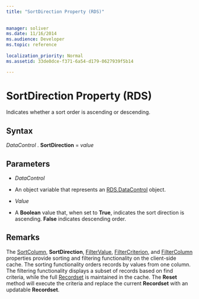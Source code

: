 ```yaml
---
title: "SortDirection Property (RDS)"
 
 
manager: soliver
ms.date: 11/16/2014
ms.audience: Developer
ms.topic: reference
  
localization_priority: Normal
ms.assetid: 33de0dce-f371-6a54-d179-0627939f5b14

---
```


# SortDirection Property (RDS)

Indicates whether a sort order is ascending or descending.
  
## Syntax

 *DataControl*  . **SortDirection** =  *value* 
  
## Parameters

-  *DataControl* 
    
- An object variable that represents an [RDS.DataControl](datacontrol-object-rds.md) object. 
    
-  *Value* 
    
- A **Boolean** value that, when set to **True**, indicates the sort direction is ascending. **False** indicates descending order. 
    
## Remarks

The [SortColumn](sortcolumn-property-rds.md), **SortDirection**, [FilterValue](filtervalue-property-rds.md), [FilterCriterion](filtercriterion-property-rds.md), and [FilterColumn](filtercolumn-property-rds.md) properties provide sorting and filtering functionality on the client-side cache. The sorting functionality orders records by values from one column. The filtering functionality displays a subset of records based on find criteria, while the full [Recordset](recordset-object-ado.md) is maintained in the cache. The **Reset** method will execute the criteria and replace the current **Recordset** with an updatable **Recordset**. 
  

